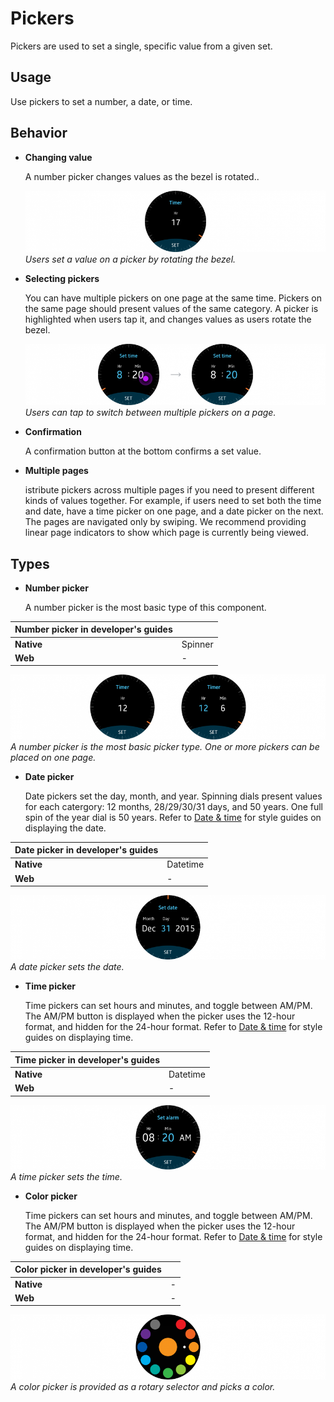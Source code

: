 # Pickers

Pickers are used to set a single, specific value from a given set.

## Usage

Use pickers to set a number, a date, or time.

## Behavior

-   **Changing value**

    A number picker changes values as the bezel is rotated..

    ![](media/ui_components_10.8.2_1-850x174.png)  
    *Users set a value on a picker by rotating the bezel.*

-   **Selecting pickers**

    You can have multiple pickers on one page at the same time. Pickers on the same page should present values of the same category. A picker is highlighted when users tap it, and changes values as users rotate the bezel.

    ![](media/ui_components_10.8.2_2-850x174.png)  
    *Users can tap to switch between multiple pickers on a page.*

-   **Confirmation**

    A confirmation button at the bottom confirms a set value.

-   **Multiple pages**

    istribute pickers across multiple pages if you need to present different kinds of values together. For example, if users need to set both the time and date, have a time picker on one page, and a date picker on the next. The pages are navigated only by swiping. We recommend providing linear page indicators to show which page is currently being viewed.

## Types

-   **Number picker**

    A number picker is the most basic type of this component.

|**Number picker** in developer's guides|          |
|-----------------|------------|
|  **Native**    |   Spinner   |
|  **Web**      |    -       |

  ![](media/ui_components_10.8.3_1-850x174.png)  
    *A number picker is the most basic picker type. One or more pickers can be placed on one page.*

-   **Date picker**

    Date pickers set the day, month, and year. Spinning dials present values for each catergory: 12 months, 28/29/30/31 days, and 50 years. One full spin of the year dial is 50 years. Refer to [Date & time](../writing-style.md#date_time) for style guides on displaying the date.

|**Date picker** in developer's guides|         |
|------------|-------------|
|  **Native**|    Datetime |
|   **Web**  |   -         |

  ![](media/ui_components_10.8.3_2-850x174.png)  
    *A date picker sets the date.*

-   **Time picker**

    Time pickers can set hours and minutes, and toggle between AM/PM. The AM/PM button is displayed when the picker uses the 12-hour format, and hidden for the 24-hour format. Refer to [Date & time](../writing-style.md#date_time) for style guides on displaying time.

|**Time picker** in developer's guides|           |
|--------------|------------|
|  **Native**   |   Datetime|
|    **Web**    |   -       |

  ![](media/ui_components_10.8.3_3-850x174.png)  
    *A time picker sets the time.*


-   **Color picker**

    Time pickers can set hours and minutes, and toggle between AM/PM. The AM/PM button is displayed when the picker uses the 12-hour format, and hidden for the 24-hour format. Refer to [Date & time](../writing-style.md#date_time) for style guides on displaying time.

|**Color picker** in developer's guides|             |
|----------------|--------------|
|   **Native**   |    -         |
|    **Web**     |    -         |

  ![](media/ui_components_10.8.3_4-850x174.png)  
    *A color picker is provided as a rotary selector and picks a color.*
